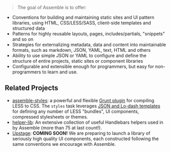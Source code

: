 
> The goal of Assemble is to offer:

* Conventions for building and maintaining static sites and UI pattern libraries, using HTML, CSS/LESS/SASS, client-side templates and structured data
* Patterns for highly reusable layouts, pages, includes/partials, "snippets" and so on
* Strategies for externalizing metadata, data and content into maintainable formats, such as markdown, JSON, YAML, text, HTML and others
* Ability to use simple JSON or YAML to configure and define the structure of entire projects, static sites or component libraries
* Configurable and extensible enough for programmers, but easy for non-programmers to learn and use.


## Related Projects

+ [assemble-styles](http://github.com/assemble/assemble-styles): a powerful and flexible [Grunt plugin](http://gruntjs.com/plugins) for compiling LESS to CSS. The `styles` task leverages [JSON and Lo-dash templates](http://gruntjs.com/configuring-tasks) for defining any number of LESS "bundles", UI components, compressed stylesheets or themes.
+ [helper-lib](http://github.com/assemble/): An extensive collection of useful Handlebars helpers used in by Assemble (more than 75 at last count!).
+ [Upstage](http://github.com/upstage): **COMING SOON!** We are preparing to launch a library of seriously high quality UI components, each constructed following the same conventions we encourage with Assemble.
